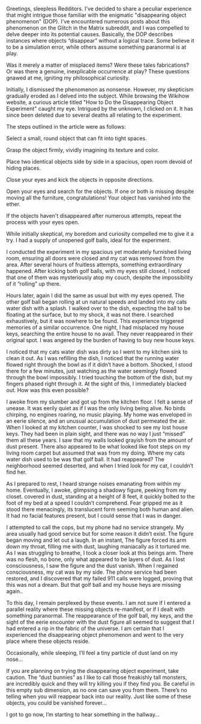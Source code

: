 Greetings, sleepless Redditors. I've decided to share a peculiar experience that might intrigue those familiar with the enigmatic "disappearing object phenomenon" (DOP). I've encountered numerous posts about this phenomenon on the Glitch in the Matrix subreddit, and I was compelled to delve deeper into its potential causes. Basically, the DOP describes instances where objects “disappear” without a logical trace. Some believe it to be a simulation error, while others assume something paranormal is at play.

Was it merely a matter of misplaced items? Were these tales fabrications? Or was there a genuine, inexplicable occurrence at play? These questions gnawed at me, igniting my philosophical curiosity.

Initially, I dismissed the phenomenon as nonsense. However, my skepticism gradually eroded as I delved into the subject. While browsing the Wikihow website, a curious article titled "How to Do the Disappearing Object Experiment" caught my eye. Intrigued by the unknown, I clicked on it. It has since been deleted due to several deaths all relating to the experiment.

The steps outlined in the article were as follows:

Select a small, round object that can fit into tight spaces.

Grasp the object firmly, vividly imagining its texture and color.

Place two identical objects side by side in a spacious, open room devoid of hiding places.

Close your eyes and kick the objects in opposite directions.

Open your eyes and search for the objects. If one or both is missing despite moving all the furniture, congratulations! Your object has vanished into the ether.

If the objects haven't disappeared after numerous attempts, repeat the process with your eyes open.

While initially skeptical, my boredom and curiosity compelled me to give it a try. I had a supply of unopened golf balls, ideal for the experiment.

I conducted the experiment in my spacious yet moderately furnished living room, ensuring all doors were closed and my cat was removed from the area. After several hours of fruitless attempts, something extraordinary happened. After kicking both golf balls, with my eyes still closed, I noticed that one of them was mysteriously atop my couch, despite the impossibility of it “rolling” up there.

Hours later, again I did the same as usual but with my eyes opened. The other golf ball began rolling at un natural speeds and landed into my cats water dish with a splash. I walked over to the dish, expecting the ball to be floating at the surface, but to my shock, it was not there. I searched exhaustively, but it was nowhere to be found. This experience triggered memories of a similar occurrence. One night, I had misplaced my house keys, searching the entire house to no avail. They never reappeared in their original spot. I was angered by the burden of having to buy new house keys.

I noticed that my cats water dish was dirty so I went to my kitchen sink to clean it out. As I was refilling the dish, I noticed that the running water flowed right through the bowl as if it didn’t have a bottom. Shocked, I stood there for a few minutes, just watching as the water seemingly flowed through the bowl impossibly. I tried touching the bottom of the dish, but my fingers phased right through it. At the sight of this, I immediately blacked out. How was this even possible?

I awoke from my slumber and got up from the kitchen floor.  I felt a sense of unease. It was eerily quiet as if I was the only living being alive. No birds chirping, no engines roaring, no music playing. My home was enveloped in an eerie silence, and an unusual accumulation of dust permeated the air. When I looked at my kitchen counter, I was shocked to see my lost house keys. They had been in plain sight, and there was no way I just “missed” them all these years. I saw that my walls looked grayish from the amount of dust present. There also appeared to be what looked like foot steps on my living room carpet but assumed that was from my doing. Where my cats water dish used to be was that golf ball. It had reappeared? The neighborhood seemed deserted, and when I tried look for my cat, I couldn’t find her. 

As I prepared to rest, I heard strange noises emanating from within my home. Eventually, I awoke, glimpsing a shadowy figure, peeking from my closet. covered in dust, standing at a height of 8 feet, it quickly bolted to the foot of my bed at a speed I couldn’t comprehend. Fear gripped me as it stood there menacingly, its translucent form seeming both human and alien. It had no facial features present, but I could sense that I was in danger. 

I attempted to call the cops, but my phone had no service strangely. My area usually had good service but for some reason it didn’t exist. The figure began moving and let out a laugh. In an instant, The figure forced its arm down my throat, filling me with dust, laughing maniacally as it tortured me. As I was struggling to breathe, I took a closer look at this beings arm. There was no flesh, no bone, only what appeared to be layers of dust. As I lost consciousness, I saw the figure and the dust vanish. When I regained consciousness, my cat was by my side. The phone service had been restored, and I discovered that my failed 911 calls were logged, proving that this was not a dream. But that golf ball and my house heys are missing again..

To this day, I remain perplexed by these events. I am not sure if I entered a parallel reality where these missing objects re-manifest, or if I dealt with something paranormal. The reappearance of the golf ball, my keys, and the sight of the  eerie encounter with the dust figure all seemed to suggest that I had entered a rip in the fabric of the universe. I am certain that I experienced the disappearing object phenomenon and went to the very place where these objects reside.

 Occasionally, while sleeping, I’ll feel a tiny particle of dust land on my nose…

If you are planning on trying the disappearing object experiment, take caution. The “dust bunnies” as I like to call those freakishly tall monsters, are incredibly quick and they will try killing you if they find you. Be careful in this empty sub dimension, as no one can save you from them. There’s no telling when you will reappear back into our reality. Just like some of these objects, you could be vanished forever…

I got to go now, I’m starting to hear something in the hallway…

